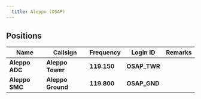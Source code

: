 ```yaml
---
  title: Aleppo (OSAP)
---
```


## Positions

|    Name   | Callsign	| Frequency | Login ID | Remarks |
| --------- | --------	| ---------	| -------- | ------- |
| **Aleppo ADC** | **Aleppo Tower** | **119.150** | **OSAP_TWR** | |
| **Aleppo SMC** | **Aleppo Ground** | **119.800** | **OSAP_GND**	| |



